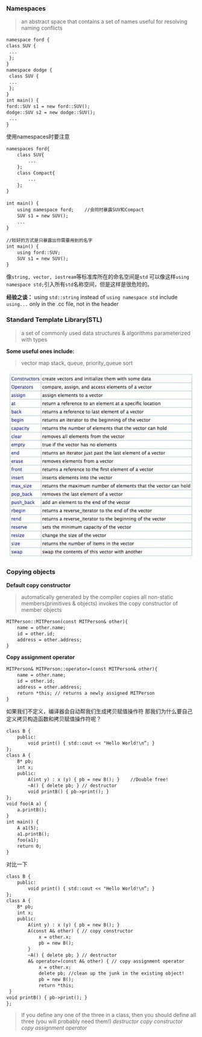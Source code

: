 ### Namespaces
>an abstract space that contains a set of names
>useful for resolving naming conflicts

```
namespace ford {
class SUV {
 ...
 };
}
namespace dodge {
 class SUV {
 ...
 };
}
int main() {
ford::SUV s1 = new ford::SUV();
dodge::SUV s2 = new dodge::SUV();
 ...
}
```

使用namespaces时要注意
```
namespaces ford{
	class SUV{
    	...
    };
    class Compact{
    	...
    };
}

int main() {
	using namespace ford;    //会同时暴露SUV和Compact
    SUV s1 = new SUV();
    ...
}

//较好的方式是只暴露出你需要用到的名字
int main() {
	using ford::SUV;
    SUV s1 = new SUV();
}
```
像`string, vector, iostream`等标准库所在的命名空间是`std`
可以像这样`using namespace std;`引入所有`std`名称空间，但是这样是很危险的。

**经验之谈：**
using `std::string` instead of `using namespace std`
include `using...` only in the .cc file, not in the header

### Standard Template Library(STL)
>a set of commonly used data structures & algorithms
>parameterized with types

**Some useful ones include:**
>vector
>map
>stack, queue, priority_queue
>sort

![STL](./img/STL.png "STL")

### Copying objects

**Default copy constructor**

>automatically generated by the compiler
>copies all non-static members(primitives & objects)
>invokes the copy constructor of member objects

```
MITPerson::MITPerson(const MITPerson& other){
	name = other.name;
	id = other.id;
	address = other.address;
}
```

**Copy assignment operator**

```
MITPerson& MITPerson::operator=(const MITPerson& other){
	name = other.name;
	id = other.id;
	address = other.address;
    return *this; // returns a newly assigned MITPerson
}
```
如果我们不定义，编译器会自动帮我们生成拷贝赋值操作符
那我们为什么要自己定义拷贝构造函数和拷贝赋值操作符呢？
```
class B {
	public:
		void print() { std::cout << "Hello World!\n”; }
};
class A {
	B* pb;
	int x;
 	public:
		A(int y) : x (y) { pb = new B(); }    //Double free!
		~A() { delete pb; } // destructor
		void printB() { pb->print(); }
};
void foo(A a) {
	a.printB();
}
int main() {
	A a1(5);
	a1.printB();
	foo(a1);
	return 0;
}
```
对比一下
```
class B {
	public:
		void print() { std::cout << "Hello World!\n”; }
};
class A {
	B* pb;
	int x;
	public:
		A(int y) : x (y) { pb = new B(); }
		A(const A& other) { // copy constructor
			x = other.x;
			pb = new B();
		}
		~A() { delete pb; } // destructor
		A& operator=(const A& other) { // copy assignment operator
			x = other.x;
            delete pb; //clean up the junk in the existing object!
			pb = new B();
			return *this;
 }
void printB() { pb->print(); }
};
```
>If you define any one of the three in a class, then you
>should define all three (you will probably need them!)
>*destructor*
>*copy constructor*
>*copy assignment operator*
